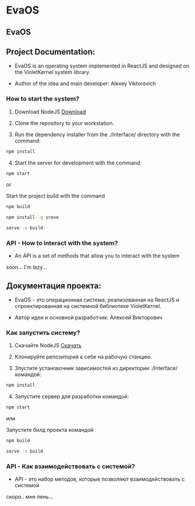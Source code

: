 # EvaOS
## EvaOS
 
## Project Documentation:
- EvaOS is an operating system implemented in ReactJS and designed on the VioletKernel system library.

- Author of the idea and main developer: Alexey Viktorovich

### How to start the system?

1. Download NodeJS [Download](https://nodejs.org/en)

2. Clone the repository to your workstation.

3. Run the dependency installer from the ./Interface/ directory with the command:
```bash
npm install
```

4.  Start the server for development with the command:
```bash
npm start
```

or

Start the project build with the command

```bash
npm build
```

```bash
npm install -g sreve
```

```bash
serve -s build
```

### API - How to interact with the system?

- An API is a set of methods that allow you to interact with the system 


soon... I'm lazy...
 
## Документация проекта:
- EvaOS - это операционная система, реализованная на ReactJS и спроектированная на системной библиотеке VioletKernel.

- Автор идеи и основной разработчик: Алексей Викторович

### Как запустить систему?

1. Скачайте NodeJS [Скачать](https://nodejs.org/en)

2. Клонируйте репозиторий к себе на рабочую станцию.

3. Зпустите установочник зависимостей из директории ./Interface/ командой:
```bash
npm install
```

4.  Запустите сервер для разработки командой:
```bash
npm start
```

или

Запустите билд проекта командой

```bash
npm build
```

```bash
serve -s build
```

### API - Как взаимодействовать с системой?

- API - это набор методов, которые позволяют взаимодействовать с системой 


скоро.. мне лень...

